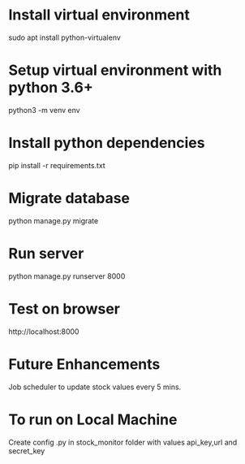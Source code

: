 # Install virtual environment
sudo apt install python-virtualenv

# Setup virtual environment with python 3.6+
python3 -m venv env

# Install python dependencies
pip install -r requirements.txt

# Migrate database
python manage.py migrate

# Run server
python manage.py runserver 8000

# Test on browser
http://localhost:8000

# Future Enhancements
Job scheduler to update stock values every 5 mins.

#  To run on Local Machine
Create config .py in stock_monitor folder with values api_key,url and secret_key